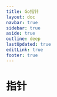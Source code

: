 ```yaml
---
title: Go指针
layout: doc
navbar: true
sidebar: true
aside: true
outline: deep
lastUpdated: true
editLink: true
footer: true
---
```


# 指针